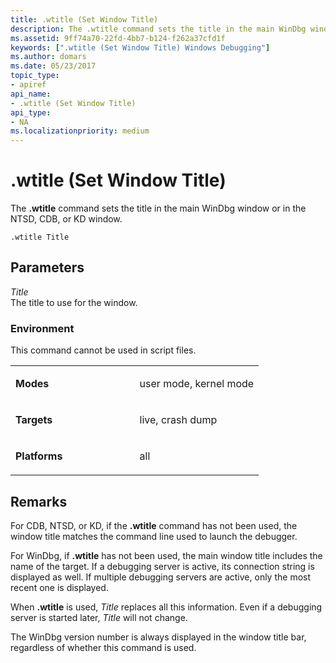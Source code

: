 ```yaml
---
title: .wtitle (Set Window Title)
description: The .wtitle command sets the title in the main WinDbg window or in the NTSD, CDB, or KD window.
ms.assetid: 9ff74a70-22fd-4bb7-b124-f262a37cfd1f
keywords: [".wtitle (Set Window Title) Windows Debugging"]
ms.author: domars
ms.date: 05/23/2017
topic_type:
- apiref
api_name:
- .wtitle (Set Window Title)
api_type:
- NA
ms.localizationpriority: medium
---
```


# .wtitle (Set Window Title)


The **.wtitle** command sets the title in the main WinDbg window or in the NTSD, CDB, or KD window.

```dbgcmd
.wtitle Title 
```

## <span id="ddk_meta_set_window_title_dbg"></span><span id="DDK_META_SET_WINDOW_TITLE_DBG"></span>Parameters


<span id="_______Title______"></span><span id="_______title______"></span><span id="_______TITLE______"></span> *Title*   
The title to use for the window.

### <span id="Environment"></span><span id="environment"></span><span id="ENVIRONMENT"></span>Environment

This command cannot be used in script files.

<table>
<colgroup>
<col width="50%" />
<col width="50%" />
</colgroup>
<tbody>
<tr class="odd">
<td align="left"><p><strong>Modes</strong></p></td>
<td align="left"><p>user mode, kernel mode</p></td>
</tr>
<tr class="even">
<td align="left"><p><strong>Targets</strong></p></td>
<td align="left"><p>live, crash dump</p></td>
</tr>
<tr class="odd">
<td align="left"><p><strong>Platforms</strong></p></td>
<td align="left"><p>all</p></td>
</tr>
</tbody>
</table>

 

Remarks
-------

For CDB, NTSD, or KD, if the **.wtitle** command has not been used, the window title matches the command line used to launch the debugger.

For WinDbg, if **.wtitle** has not been used, the main window title includes the name of the target. If a debugging server is active, its connection string is displayed as well. If multiple debugging servers are active, only the most recent one is displayed.

When **.wtitle** is used, *Title* replaces all this information. Even if a debugging server is started later, *Title* will not change.

The WinDbg version number is always displayed in the window title bar, regardless of whether this command is used.

 

 






